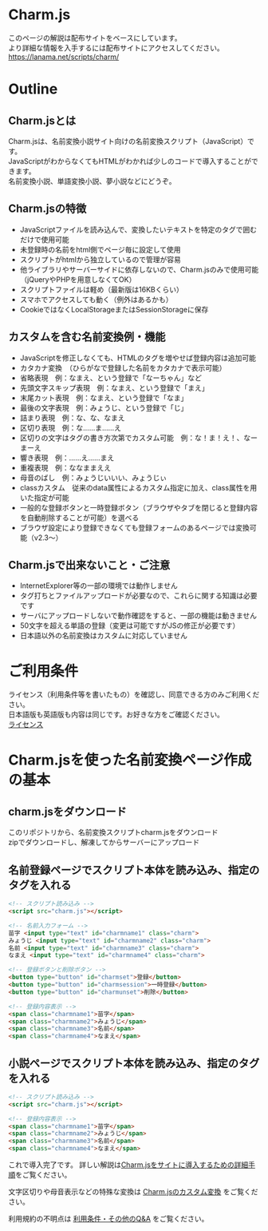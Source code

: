 # Charm.js
このページの解説は配布サイトをベースにしています。  
より詳細な情報を入手するには配布サイトにアクセスしてください。  
https://lanama.net/scripts/charm/


# Outline

## Charm.jsとは
Charm.jsは、名前変換小説サイト向けの名前変換スクリプト（JavaScript）です。  
JavaScriptがわからなくてもHTMLがわかれば少しのコードで導入することができます。  
名前変換小説、単語変換小説、夢小説などにどうぞ。

## Charm.jsの特徴
- JavaScriptファイルを読み込んで、変換したいテキストを特定のタグで囲むだけで使用可能
- 未登録時の名前をhtml側でページ毎に設定して使用
- スクリプトがhtmlから独立しているので管理が容易
- 他ライブラリやサーバーサイドに依存しないので、Charm.jsのみで使用可能（jQueryやPHPを用意しなくてOK）
- スクリプトファイルは軽め（最新版は16KBくらい）
- スマホでアクセスしても動く（例外はあるかも）
- CookieではなくLocalStorageまたはSessionStorageに保存

## カスタムを含む名前変換例・機能
- JavaScriptを修正しなくても、HTMLのタグを増やせば登録内容は追加可能
- カタカナ変換　（ひらがなで登録した名前をカタカナで表示可能）
- 省略表現　例：なまえ、という登録で「なーちゃん」など
- 先頭文字スキップ表現　例：なまえ、という登録で「まえ」
- 末尾カット表現　例：なまえ、という登録で「なま」
- 最後の文字表現　例：みょうじ、という登録で「じ」
- 詰まり表現　例：な、な、なまえ
- 区切り表現　例：な……ま……え
- 区切りの文字はタグの書き方次第でカスタム可能　例：な！ま！え！、なーまーえ
- 響き表現　例：……え……まえ
- 重複表現　例：ななままええ
- 母音のばし　例：みょうじいいい、みょうじぃ
- classカスタム　従来のdata属性によるカスタム指定に加え、class属性を用いた指定が可能
- 一般的な登録ボタンと一時登録ボタン（ブラウザやタブを閉じると登録内容を自動削除することが可能）を選べる
- ブラウザ設定により登録できなくても登録フォームのあるページでは変換可能（v2.3～）

## Charm.jsで出来ないこと・ご注意
- InternetExplorer等の一部の環境では動作しません
- タグ打ちとファイルアップロードが必要なので、これらに関する知識は必要です
- サーバにアップロードしないで動作確認をすると、一部の機能は動きません
- 50文字を超える単語の登録（変更は可能ですがJSの修正が必要です）
- 日本語以外の名前変換はカスタムに対応していません

  
# ご利用条件
  
ライセンス（利用条件等を書いたもの）を確認し、同意できる方のみご利用ください。  
日本語版も英語版も内容は同じです。お好きな方をご確認ください。  
[ライセンス](LICENSE.txt)


# Charm.jsを使った名前変換ページ作成の基本

## charm.jsをダウンロード
このリポジトリから、名前変換スクリプトcharm.jsをダウンロード  
zipでダウンロードし、解凍してからサーバーにアップロード

## 名前登録ページでスクリプト本体を読み込み、指定のタグを入れる
```html
<!-- スクリプト読み込み -->
<script src="charm.js"></script>
```
```html
<!-- 名前入力フォーム -->
苗字 <input type="text" id="charmname1" class="charm">
みょうじ <input type="text" id="charmname2" class="charm">
名前 <input type="text" id="charmname3" class="charm">
なまえ <input type="text" id="charmname4" class="charm">

<!-- 登録ボタンと削除ボタン -->
<button type="button" id="charmset">登録</button>
<button type="button" id="charmsession">一時登録</button>
<button type="button" id="charmunset">削除</button>

<!-- 登録内容表示 -->
<span class="charmname1">苗字</span>
<span class="charmname2">みょうじ</span>
<span class="charmname3">名前</span>
<span class="charmname4">なまえ</span>
```
## 小説ページでスクリプト本体を読み込み、指定のタグを入れる

```html
<!-- スクリプト読み込み -->
<script src="charm.js"></script>
```
```html
<!-- 登録内容表示 -->
<span class="charmname1">苗字</span>
<span class="charmname2">みょうじ</span>
<span class="charmname3">名前</span>
<span class="charmname4">なまえ</span>
```
これで導入完了です。
詳しい解説は[Charm.jsをサイトに導入するための詳細手順](Tutorial.md)をご覧ください。

文字区切りや母音表示などの特殊な変換は [Charm.jsのカスタム変換](Custom.md) をご覧ください。

利用規約の不明点は [利用条件・その他のQ&A](FandA.md) をご覧ください。
